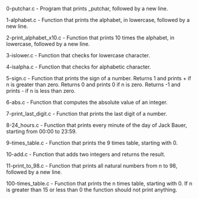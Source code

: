 0-putchar.c - Program that prints _putchar, followed by a new line.

1-alphabet.c - Function that prints the alphabet, in lowercase, followed by a new line.

2-print_alphabet_x10.c - Function that prints 10 times the alphabet, in lowercase, followed by a new line.

3-islower.c - Function that checks for lowercase character. 

4-isalpha.c - Function that checks for alphabetic character.

5-sign.c - Function that prints the sign of a number. Returns 1 and prints + if n is greater than zero. Returns 0 and prints 0 if n is zero. Returns -1 and prints - if n is less than zero.

6-abs.c - Function that computes the absolute value of an integer.

7-print_last_digit.c - Function that prints the last digit of a number.

8-24_hours.c - Function that prints every minute of the day of Jack Bauer, starting from 00:00 to 23:59.

9-times_table.c - Function that prints the 9 times table, starting with 0.

10-add.c - Function that adds two integers and returns the result.

11-print_to_98.c - Function that prints all natural numbers from n to 98, followed by a new line.

100-times_table.c - Function that prints the n times table, starting with 0. If n is greater than 15 or less than 0 the function should not print anything.

